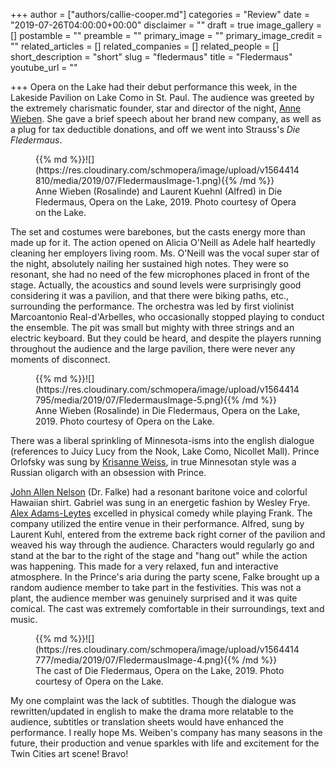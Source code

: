 +++
author = ["authors/callie-cooper.md"]
categories = "Review"
date = "2019-07-26T04:00:00+00:00"
disclaimer = ""
draft = true
image_gallery = []
postamble = ""
preamble = ""
primary_image = ""
primary_image_credit = ""
related_articles = []
related_companies = []
related_people = []
short_description = "short"
slug = "fledermaus"
title = "Fledermaus"
youtube_url = ""

+++
Opera on the Lake had their debut performance this week, in the Lakeside Pavilion on Lake Como in St. Paul. The audience was greeted by the extremely charismatic founder, star and director of the night, [Anne Wieben](http://www.annewieben.com/). She gave a brief speech about her brand new company, as well as a plug for tax deductible donations, and off we went into Strauss's _Die Fledermaus_.

<figure data-type="image">{{% md %}}![](https://res.cloudinary.com/schmopera/image/upload/v1564414810/media/2019/07/FledermausImage-1.png){{% /md %}}

<figcaption>Anne Wieben (Rosalinde) and Laurent Kuehnl (Alfred) in Die Fledermaus, Opera on the Lake, 2019. Photo courtesy of Opera on the Lake.</figcaption>

</figure>

The set and costumes were barebones, but the casts energy more than made up for it. The action opened on Alicia O'Neill as Adele half heartedly cleaning her employers living room. Ms. O'Neill was the vocal super star of the night, absolutely nailing her sustained high notes. They were so resonant, she had no need of the few microphones placed in front of the stage. Actually, the acoustics and sound levels were surprisingly good considering it was a pavilion, and that there were biking paths, etc., surrounding the performance. The orchestra was led by first violinist Marcoantonio Real-d'Arbelles, who occasionally stopped playing to conduct the ensemble. The pit was small but mighty with three strings and an electric keyboard. But they could be heard, and despite the players running throughout the audience and the large pavilion, there were never any moments of disconnect.

<figure data-type="image">{{% md %}}![](https://res.cloudinary.com/schmopera/image/upload/v1564414795/media/2019/07/FledermausImage-5.png){{% /md %}}

<figcaption>Anne Wieben (Rosalinde) in Die Fledermaus, Opera on the Lake, 2019. Photo courtesy of Opera on the Lake.</figcaption>

</figure>

There was a liberal sprinkling of Minnesota-isms into the english dialogue (references to Juicy Lucy from the Nook, Lake Como, Nicollet Mall). Prince Orlofsky was sung by [Krisanne Weiss](https://krisanneweiss.com/), in true Minnesotan style was a Russian oligarch with an obsession with Prince.

[John Allen Nelson](https://www.johnallennelson.net/) (Dr. Falke) had a resonant baritone voice and colorful Hawaiian shirt. Gabriel was sung in an energetic fashion by Wesley Frye. [Alex Adams-Leytes](https://www.alexanderadamsleytes.com/) excelled in physical comedy while playing Frank. The company utilized the entire venue in their performance. Alfred, sung by Laurent Kuhl, entered from the extreme back right corner of the pavilion and weaved his way through the audience. Characters would regularly go and stand at the bar to the right of the stage and "hang out" while the action was happening. This made for a very relaxed, fun and interactive atmosphere. In the Prince's aria during the party scene, Falke brought up a random audience member to take part in the festivities. This was not a plant, the audience member was genuinely surprised and it was quite comical. The cast was extremely comfortable in their surroundings, text and music.

<figure data-type="image">{{% md %}}![](https://res.cloudinary.com/schmopera/image/upload/v1564414777/media/2019/07/FledermausImage-4.png){{% /md %}}

<figcaption>The cast of Die Fledermaus, Opera on the Lake, 2019. Photo courtesy of Opera on the Lake.</figcaption>

</figure>

My one complaint was the lack of subtitles. Though the dialogue was rewritten/updated in english to make the drama more relatable to the audience, subtitles or translation sheets would have enhanced the performance. I really hope Ms. Weiben's company has many seasons in the future, their production and venue sparkles with life and excitement for the Twin Cities art scene! Bravo!